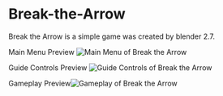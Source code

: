 # Break-the-Arrow
Break the Arrow is a simple game was created by blender 2.7.

Main Menu Preview
![Main Menu of Break the Arrow](https://user-images.githubusercontent.com/72027507/123541057-8d2e6580-d76c-11eb-971e-bc3a54de39de.PNG)

Guide Controls Preview
![Guide Controls of Break the Arrow](https://user-images.githubusercontent.com/72027507/123541063-97e8fa80-d76c-11eb-9bfa-21ecb4e4044d.PNG)

Gameplay Preview![Gameplay of Break the Arrow](https://user-images.githubusercontent.com/72027507/123541067-9b7c8180-d76c-11eb-8ff5-c2ed52ea67df.PNG)
